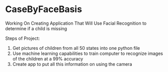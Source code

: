 # CaseByFaceBasis
Working On Creating Application That Will Use Facial Recognition to determine if a child is missing


Steps of Project:
1. Get pictures of children from all 50 states into one python file
2. Use machine learning capabilities to train computer to recognize images of the children at a 99% accuracy
3. Create app to put all this information on using the camera
